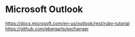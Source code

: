 # Microsoft Outlook

https://docs.microsoft.com/en-us/outlook/rest/ruby-tutorial
https://github.com/ebeigarts/exchanger
